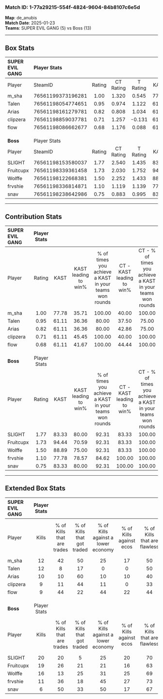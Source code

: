 ### Match ID: 1-77a29215-554f-4824-9604-84b8107c6e5d  
**Map**: de_anubis  
**Match Date**: 2025-01-23  
**Teams**: SUPER EVIL GANG (5) vs Boss (13)  

---  

## Box Stats  

| **SUPER EVIL GANG** | Player Stats      |        |           |          |       |       |       |         |        |      |     |
| :- | :- | :-: | :-: | :-: | :-: | :-: | :-: | :-: | :-: | :-: | :-: |
| Player              | SteamID           | Rating | CT Rating | T Rating | KAST  |  ADR  | Kills | Assists | Deaths | K/D  | HS% |
| m_sha               | 76561199373196281 |  1.00  |   1.320   |  0.545   | 77.78 | 60.9  |  12   |    3    |   14   | 0.86 | 25  |
| Talen               | 76561198054774651 |  0.95  |   0.974   |  1.122   | 61.11 | 73.6  |  12   |    3    |   13   | 0.92 | 66  |
| Arias               | 76561198161279781 |  0.82  |   0.808   |  1.034   | 61.11 | 71.2  |  10   |    4    |   14   | 0.71 | 60  |
| clipzera            | 76561198859037781 |  0.71  |   1.257   |  -0.131  | 61.11 | 58.8  |   9   |    4    |   15   | 0.60 | 44  |
| flow                | 76561198086662677 |  0.68  |   1.176   |  0.088   | 61.11 | 61.1  |   9   |    4    |   16   | 0.56 | 55  |
|                     |                   |        |           |          |       |       |       |         |        |      |     |
|                     |                   |        |           |          |       |       |       |         |        |      |     |
|                     |                   |        |           |          |       |       |       |         |        |      |     |
| **Boss**            | Player Stats      |        |           |          |       |       |       |         |        |      |     |
| Player              | SteamID           | Rating | CT Rating | T Rating | KAST  |  ADR  | Kills | Assists | Deaths | K/D  | HS% |
| SLIGHT              | 76561198153580037 |  1.77  |   2.540   |  1.435   | 83.33 | 91.2  |  20   |    5    |   6    | 3.33 | 15  |
| Fruitcupx           | 76561198339361458 |  1.73  |   2.030   |  1.752   | 94.44 | 109.3 |  19   |    7    |   11   | 1.73 | 57  |
| Wolffe              | 76561198122668381 |  1.50  |   2.252   |  1.433   | 88.89 | 99.3  |  16   |    5    |   11   | 1.45 | 56  |
| frvshie             | 76561198336814871 |  1.10  |   1.119   |  1.139   | 77.78 | 78.4  |  11   |    9    |   12   | 0.92 | 63  |
| snav                | 76561198238642986 |  0.75  |   0.883   |  0.995   | 83.33 | 38.7  |   6   |    4    |   12   | 0.50 |  0  |
---  

## Contribution Stats  

| **SUPER EVIL GANG** | Player Stats |       |                      |                                                        |                           |                                                             |                          |                                                            |
| :- | :-: | :-: | :-: | :-: | :-: | :-: | :-: | :-: |
| Player              |    Rating    | KAST  | KAST leading to win% | % of times you achieve a KAST in your teams won rounds | CT - KAST leading to win% | CT - % of times you achieve a KAST in your teams won rounds | T - KAST leading to win% | T - % of times you achieve a KAST in your teams won rounds |
| m_sha               |     1.00     | 77.78 |        35.71         |                         100.00                         |           40.00           |                           100.00                            |          25.00           |                           100.00                           |
| Talen               |     0.95     | 61.11 |        36.36         |                         80.00                          |           37.50           |                            75.00                            |          33.33           |                           100.00                           |
| Arias               |     0.82     | 61.11 |        36.36         |                         80.00                          |           42.86           |                            75.00                            |          25.00           |                           100.00                           |
| clipzera            |     0.71     | 61.11 |        45.45         |                         100.00                         |           40.00           |                           100.00                            |          100.00          |                           100.00                           |
| flow                |     0.68     | 61.11 |        41.67         |                         100.00                         |           44.44           |                           100.00                            |          33.33           |                           100.00                           |
|                     |              |       |                      |                                                        |                           |                                                             |                          |                                                            |
|                     |              |       |                      |                                                        |                           |                                                             |                          |                                                            |
|                     |              |       |                      |                                                        |                           |                                                             |                          |                                                            |
| **Boss**            | Player Stats |       |                      |                                                        |                           |                                                             |                          |                                                            |
| Player              |    Rating    | KAST  | KAST leading to win% | % of times you achieve a KAST in your teams won rounds | CT - KAST leading to win% | CT - % of times you achieve a KAST in your teams won rounds | T - KAST leading to win% | T - % of times you achieve a KAST in your teams won rounds |
| SLIGHT              |     1.77     | 83.33 |        80.00         |                         92.31                          |           83.33           |                           100.00                            |          77.78           |                           87.50                            |
| Fruitcupx           |     1.73     | 94.44 |        70.59         |                         92.31                          |           83.33           |                           100.00                            |          63.64           |                           87.50                            |
| Wolffe              |     1.50     | 88.89 |        75.00         |                         92.31                          |           83.33           |                           100.00                            |          70.00           |                           87.50                            |
| frvshie             |     1.10     | 77.78 |        78.57         |                         84.62                          |          100.00           |                           100.00                            |          66.67           |                           75.00                            |
| snav                |     0.75     | 83.33 |        80.00         |                         92.31                          |          100.00           |                           100.00                            |          70.00           |                           87.50                            |
---  

## Extended Box Stats  

| **SUPER EVIL GANG** | Player Stats |                            |                            |                                    |                         |                              |                                 |        |                             |                                     |                          |                               |                            |
| :- | :-: | :-: | :-: | :-: | :-: | :-: | :-: | :-: | :-: | :-: | :-: | :-: | :-: |
| Player              |    Kills     | % of Kills that are trades | % of Kills that got traded | % of Kills against a lower economy | % of Kills against ecos | % of Kills that are flawless | % of Kills that are close duels | Deaths | % of Deaths that get traded | % of Deaths against a lower economy | % of Deaths against ecos | % of Deaths that are flawless | % of Deaths that are close |
| m_sha               |      12      |             42             |             50             |                 25                 |           17            |              50              |                0                |   14   |             14              |                 14                  |            7             |              57               |             7              |
| Talen               |      12      |             8              |             17             |                 0                  |            0            |              50              |                8                |   13   |             23              |                 15                  |            8             |              77               |             0              |
| Arias               |      10      |             10             |             60             |                 10                 |           10            |              40              |                0                |   14   |             14              |                  7                  |            0             |              50               |             7              |
| clipzera            |      9       |             11             |             44             |                 11                 |            0            |              33              |               11                |   15   |             20              |                  7                  |            0             |              80               |             0              |
| flow                |      9       |             44             |             22             |                 44                 |           22            |              44              |                0                |   16   |             19              |                  6                  |            0             |              81               |             6              |
|                     |              |                            |                            |                                    |                         |                              |                                 |        |                             |                                     |                          |                               |                            |
|                     |              |                            |                            |                                    |                         |                              |                                 |        |                             |                                     |                          |                               |                            |
|                     |              |                            |                            |                                    |                         |                              |                                 |        |                             |                                     |                          |                               |                            |
| **Boss**            | Player Stats |                            |                            |                                    |                         |                              |                                 |        |                             |                                     |                          |                               |                            |
| Player              |    Kills     | % of Kills that are trades | % of Kills that got traded | % of Kills against a lower economy | % of Kills against ecos | % of Kills that are flawless | % of Kills that are close duels | Deaths | % of Deaths that get traded | % of Deaths against a lower economy | % of Deaths against ecos | % of Deaths that are flawless | % of Deaths that are close |
| SLIGHT              |      20      |             20             |             5              |                 25                 |           20            |              70              |                5                |   6    |             17              |                 17                  |            0             |              50               |             17             |
| Fruitcupx           |      19      |             26             |             21             |                 21                 |           16            |              63              |                5                |   11   |             36              |                 27                  |            9             |              45               |             0              |
| Wolffe              |      16      |             13             |             25             |                 31                 |           25            |              69              |                0                |   11   |             64              |                 18                  |            9             |              55               |             9              |
| frvshie             |      11      |             36             |             18             |                 45                 |           27            |              73              |                9                |   12   |              8              |                 17                  |            8             |              33               |             0              |
| snav                |      6       |             50             |             33             |                 50                 |           17            |              67              |                0                |   12   |             58              |                 17                  |            0             |              42               |             0              |
